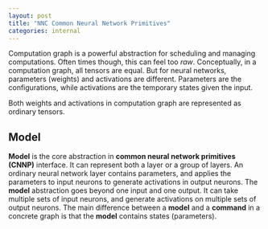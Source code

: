 ```yaml
---
layout: post
title: "NNC Common Neural Network Primitives"
categories: internal
---
```


Computation graph is a powerful abstraction for scheduling and managing computations. Often times though, this can feel too *raw*. Conceptually, in a computation graph, all tensors are equal. But for neural networks, parameters (weights) and activations are different. Parameters are the configurations, while activations are the temporary states given the input.

Both weights and activations in computation graph are represented as ordinary tensors.

## Model

**Model** is the core abstraction in **common neural network primitives (CNNP)** interface. It can represent both a layer or a group of layers. An ordinary neural network layer contains parameters, and applies the parameters to input neurons to generate activations in output neurons. The **model** abstraction goes beyond one input and one output. It can take multiple sets of input neurons, and generate activations on multiple sets of output neurons. The main difference between a **model** and a **command** in a concrete graph is that the **model** contains states (parameters).
